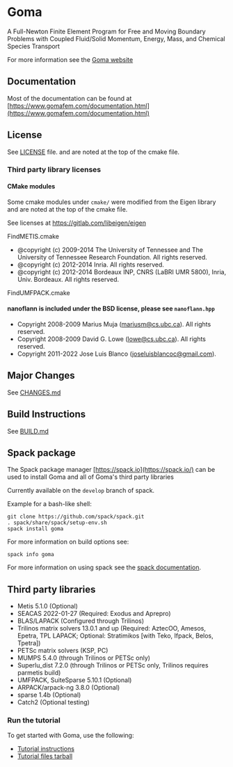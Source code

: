 # Goma 
A Full-Newton Finite Element Program for Free and Moving Boundary Problems with Coupled Fluid/Solid Momentum, Energy, Mass, and Chemical Species Transport

For more information see the [Goma website](https://www.gomafem.com)

## Documentation

Most of the documentation can be found at [https://www.gomafem.com/documentation.html](https://www.gomafem.com/documentation.html)

## License

See [LICENSE](LICENSE) file. 
and are noted at the top of the cmake file.

### Third party library licenses

#### CMake modules 

Some cmake modules under `cmake/` were modified from the Eigen library
and are noted at the top of the cmake file.

See licenses at https://gitlab.com/libeigen/eigen

FindMETIS.cmake

* @copyright (c) 2009-2014 The University of Tennessee and The University
  of Tennessee Research Foundation. All rights reserved.
* @copyright (c) 2012-2014 Inria. All rights reserved.
* @copyright (c) 2012-2014 Bordeaux INP, CNRS (LaBRI UMR 5800), Inria, Univ. Bordeaux. All rights reserved.


FindUMFPACK.cmake


#### nanoflann is included under the BSD license, please see `nanoflann.hpp`

 * Copyright 2008-2009  Marius Muja (mariusm@cs.ubc.ca). All rights reserved.
 * Copyright 2008-2009  David G. Lowe (lowe@cs.ubc.ca). All rights reserved.
 * Copyright 2011-2022  Jose Luis Blanco (joseluisblancoc@gmail.com).

## Major Changes

See [CHANGES.md](CHANGES.md)

## Build Instructions

See [BUILD.md](BUILD.md)

## Spack package

The Spack package manager [https://spack.io](https://spack.io/) can be used to install 
Goma and all of Goma's third party libraries

Currently available on the `develop` branch of spack.

Example for a bash-like shell:

    git clone https://github.com/spack/spack.git
    . spack/share/spack/setup-env.sh
    spack install goma

For more information on build options see:

    spack info goma

For more information on using spack see the [spack documentation](https://spack.readthedocs.io/en/latest/).


## Third party libraries

- Metis 5.1.0 (Optional)
- SEACAS 2022-01-27 (Required: Exodus and Aprepro)
- BLAS/LAPACK (Configured through Trilinos)
- Trilinos matrix solvers 13.0.1 and up (Required: AztecOO, Amesos, Epetra, TPL LAPACK; Optional: Stratimikos [with Teko, Ifpack, Belos, Tpetra])
- PETSc matrix solvers (KSP, PC)
- MUMPS 5.4.0 (through Trilinos or PETSc only)
- Superlu_dist 7.2.0 (through Trilinos or PETSc only, Trilinos requires parmetis build)
- UMFPACK, SuiteSparse 5.10.1 (Optional)
- ARPACK/arpack-ng 3.8.0 (Optional)
- sparse 1.4b (Optional)
- Catch2 (Optional testing)

### Run the tutorial

To get started with Goma, use the following:

* [Tutorial instructions](https://docs.gomafem.com/files/goma-beginners-tutorial.pdf)
* [Tutorial files tarball](https://docs.gomafem.com/files/goma_beginners_tutorial.tar.gz)
